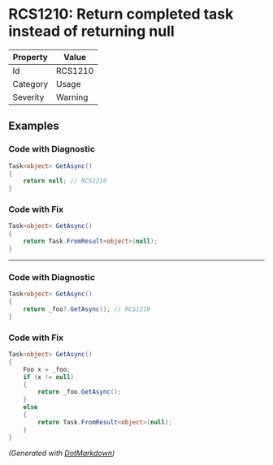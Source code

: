# RCS1210: Return completed task instead of returning null

| Property | Value   |
| -------- | ------- |
| Id       | RCS1210 |
| Category | Usage   |
| Severity | Warning |

## Examples

### Code with Diagnostic

```csharp
Task<object> GetAsync()
{
    return null; // RCS1210
}
```

### Code with Fix

```csharp
Task<object> GetAsync()
{
    return Task.FromResult<object>(null);
}
```

- - -

### Code with Diagnostic

```csharp
Task<object> GetAsync()
{
    return _foo?.GetAsync(); // RCS1210
}
```

### Code with Fix

```csharp
Task<object> GetAsync()
{
    Foo x = _foo;
    if (x != null)
    {
        return _foo.GetAsync();
    }
    else
    {
        return Task.FromResult<object>(null);
    }
}
```


*\(Generated with [DotMarkdown](http://github.com/JosefPihrt/DotMarkdown)\)*